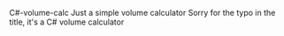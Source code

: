 C#-volume-calc
Just a simple volume calculator
Sorry for the typo in the title, it's a C# volume calculator

